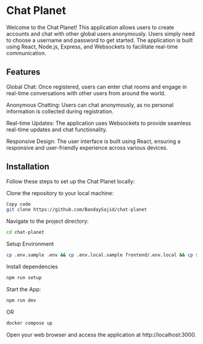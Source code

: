 # Chat Planet

Welcome to the Chat Planet! This application allows users to create accounts and chat with other global users anonymously. Users simply need to choose a username and password to get started. The application is built using React, Node.js, Express, and Websockets to facilitate real-time communication.

## Features
Global Chat: Once registered, users can enter chat rooms and engage in real-time conversations with other users from around the world.

Anonymous Chatting: Users can chat anonymously, as no personal information is collected during registration.

Real-time Updates: The application uses Websockets to provide seamless real-time updates and chat functionality.

Responsive Design: The user interface is built using React, ensuring a responsive and user-friendly experience across various devices.

## Installation

Follow these steps to set up the Chat Planet locally:

Clone the repository to your local machine:

```bash
Copy code
git clone https://github.com/BandaySajid/chat-planet
```
Navigate to the project directory:

```bash
cd chat-planet
```

Setup Environment

```bash
cp .env.sample .env && cp .env.local.sample frontend/.env.local && cp sample.config.js config.js  
```

Install dependencies

```bash
npm run setup
```

Start the App:

```bash
npm run dev
```
OR
```bash
docker compose up
```




Open your web browser and access the application at http://localhost:3000.

